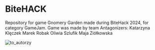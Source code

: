 # BiteHACK
Repository for game Gnomery Garden made during BiteHack 2024, for category GameJam. 
Game was made by team Antagonizers:
Katarzyna Klęczek
Marek Robak
Oliwia Szlufik
Maja Ziółkowska

![to_autorzy](https://github.com/ZariaRiv/BiteHACK/assets/114955463/48e8a05e-35cc-4f18-bbd4-6473b665aa87)
